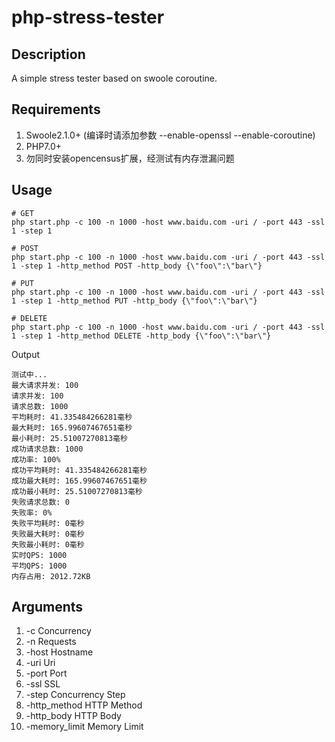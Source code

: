 # php-stress-tester

## Description
A simple stress tester based on swoole coroutine.

## Requirements
1. Swoole2.1.0+ (编译时请添加参数 --enable-openssl --enable-coroutine)
2. PHP7.0+
3. 勿同时安装opencensus扩展，经测试有内存泄漏问题

## Usage
```shell
# GET
php start.php -c 100 -n 1000 -host www.baidu.com -uri / -port 443 -ssl 1 -step 1

# POST
php start.php -c 100 -n 1000 -host www.baidu.com -uri / -port 443 -ssl 1 -step 1 -http_method POST -http_body {\"foo\":\"bar\"}

# PUT
php start.php -c 100 -n 1000 -host www.baidu.com -uri / -port 443 -ssl 1 -step 1 -http_method PUT -http_body {\"foo\":\"bar\"}

# DELETE
php start.php -c 100 -n 1000 -host www.baidu.com -uri / -port 443 -ssl 1 -step 1 -http_method DELETE -http_body {\"foo\":\"bar\"}
```
Output
```shell
测试中...
最大请求并发: 100
请求并发: 100
请求总数: 1000
平均耗时: 41.335484266281毫秒
最大耗时: 165.99607467651毫秒
最小耗时: 25.51007270813毫秒
成功请求总数: 1000
成功率: 100%
成功平均耗时: 41.335484266281毫秒
成功最大耗时: 165.99607467651毫秒
成功最小耗时: 25.51007270813毫秒
失败请求总数: 0
失败率: 0%
失败平均耗时: 0毫秒
失败最大耗时: 0毫秒
失败最小耗时: 0毫秒
实时QPS: 1000
平均QPS: 1000
内存占用: 2012.72KB
```

## Arguments
1. -c Concurrency
2. -n Requests
3. -host Hostname
4. -uri Uri
5. -port Port
6. -ssl SSL
7. -step Concurrency Step
8. -http_method HTTP Method
9. -http_body HTTP Body
10. -memory_limit Memory Limit
